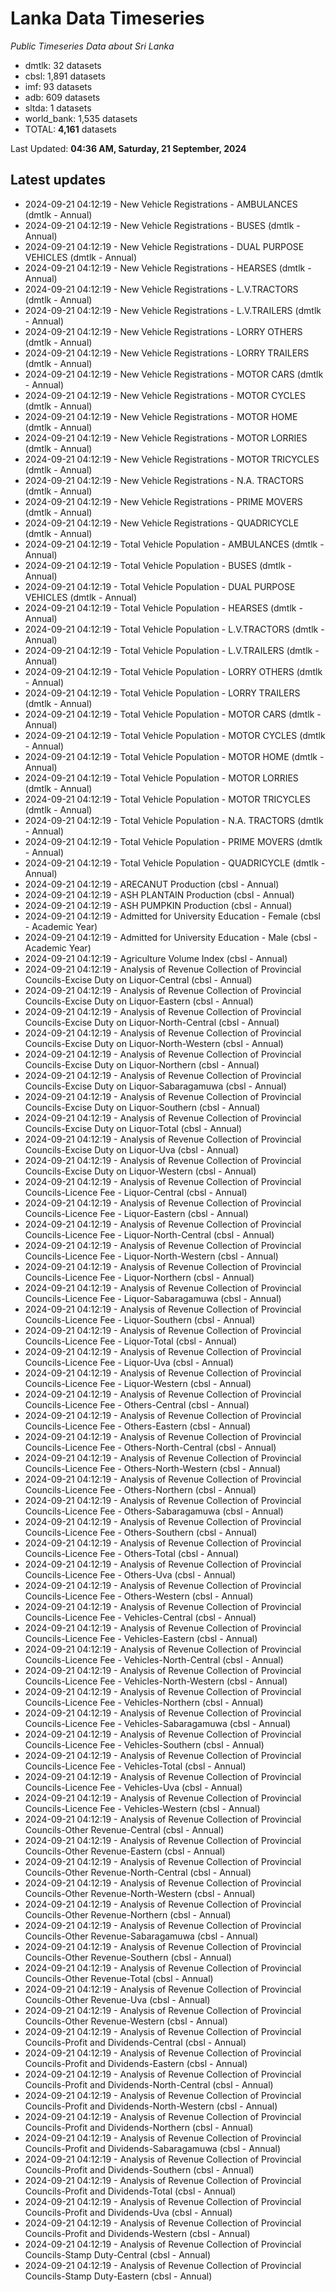 # Lanka Data Timeseries
*Public Timeseries Data about Sri Lanka*

* dmtlk: 32 datasets
* cbsl: 1,891 datasets
* imf: 93 datasets
* adb: 609 datasets
* sltda: 1 datasets
* world_bank: 1,535 datasets
* TOTAL: **4,161** datasets

Last Updated: **04:36 AM, Saturday, 21 September, 2024**

## Latest updates

* 2024-09-21 04:12:19 - New Vehicle Registrations - AMBULANCES (dmtlk - Annual)
* 2024-09-21 04:12:19 - New Vehicle Registrations - BUSES (dmtlk - Annual)
* 2024-09-21 04:12:19 - New Vehicle Registrations - DUAL PURPOSE VEHICLES (dmtlk - Annual)
* 2024-09-21 04:12:19 - New Vehicle Registrations - HEARSES (dmtlk - Annual)
* 2024-09-21 04:12:19 - New Vehicle Registrations - L.V.TRACTORS (dmtlk - Annual)
* 2024-09-21 04:12:19 - New Vehicle Registrations - L.V.TRAILERS (dmtlk - Annual)
* 2024-09-21 04:12:19 - New Vehicle Registrations - LORRY OTHERS (dmtlk - Annual)
* 2024-09-21 04:12:19 - New Vehicle Registrations - LORRY TRAILERS (dmtlk - Annual)
* 2024-09-21 04:12:19 - New Vehicle Registrations - MOTOR CARS (dmtlk - Annual)
* 2024-09-21 04:12:19 - New Vehicle Registrations - MOTOR CYCLES (dmtlk - Annual)
* 2024-09-21 04:12:19 - New Vehicle Registrations - MOTOR HOME (dmtlk - Annual)
* 2024-09-21 04:12:19 - New Vehicle Registrations - MOTOR LORRIES (dmtlk - Annual)
* 2024-09-21 04:12:19 - New Vehicle Registrations - MOTOR TRICYCLES (dmtlk - Annual)
* 2024-09-21 04:12:19 - New Vehicle Registrations - N.A. TRACTORS (dmtlk - Annual)
* 2024-09-21 04:12:19 - New Vehicle Registrations - PRIME MOVERS (dmtlk - Annual)
* 2024-09-21 04:12:19 - New Vehicle Registrations - QUADRICYCLE (dmtlk - Annual)
* 2024-09-21 04:12:19 - Total Vehicle Population - AMBULANCES (dmtlk - Annual)
* 2024-09-21 04:12:19 - Total Vehicle Population - BUSES (dmtlk - Annual)
* 2024-09-21 04:12:19 - Total Vehicle Population - DUAL PURPOSE VEHICLES (dmtlk - Annual)
* 2024-09-21 04:12:19 - Total Vehicle Population - HEARSES (dmtlk - Annual)
* 2024-09-21 04:12:19 - Total Vehicle Population - L.V.TRACTORS (dmtlk - Annual)
* 2024-09-21 04:12:19 - Total Vehicle Population - L.V.TRAILERS (dmtlk - Annual)
* 2024-09-21 04:12:19 - Total Vehicle Population - LORRY OTHERS (dmtlk - Annual)
* 2024-09-21 04:12:19 - Total Vehicle Population - LORRY TRAILERS (dmtlk - Annual)
* 2024-09-21 04:12:19 - Total Vehicle Population - MOTOR CARS (dmtlk - Annual)
* 2024-09-21 04:12:19 - Total Vehicle Population - MOTOR CYCLES (dmtlk - Annual)
* 2024-09-21 04:12:19 - Total Vehicle Population - MOTOR HOME (dmtlk - Annual)
* 2024-09-21 04:12:19 - Total Vehicle Population - MOTOR LORRIES (dmtlk - Annual)
* 2024-09-21 04:12:19 - Total Vehicle Population - MOTOR TRICYCLES (dmtlk - Annual)
* 2024-09-21 04:12:19 - Total Vehicle Population - N.A. TRACTORS (dmtlk - Annual)
* 2024-09-21 04:12:19 - Total Vehicle Population - PRIME MOVERS (dmtlk - Annual)
* 2024-09-21 04:12:19 - Total Vehicle Population - QUADRICYCLE (dmtlk - Annual)
* 2024-09-21 04:12:19 - ARECANUT Production (cbsl - Annual)
* 2024-09-21 04:12:19 - ASH PLANTAIN Production (cbsl - Annual)
* 2024-09-21 04:12:19 - ASH PUMPKIN Production (cbsl - Annual)
* 2024-09-21 04:12:19 - Admitted for University Education - Female (cbsl - Academic Year)
* 2024-09-21 04:12:19 - Admitted for University Education - Male (cbsl - Academic Year)
* 2024-09-21 04:12:19 - Agriculture Volume Index (cbsl - Annual)
* 2024-09-21 04:12:19 - Analysis of Revenue Collection of Provincial Councils-Excise Duty on Liquor-Central (cbsl - Annual)
* 2024-09-21 04:12:19 - Analysis of Revenue Collection of Provincial Councils-Excise Duty on Liquor-Eastern (cbsl - Annual)
* 2024-09-21 04:12:19 - Analysis of Revenue Collection of Provincial Councils-Excise Duty on Liquor-North-Central (cbsl - Annual)
* 2024-09-21 04:12:19 - Analysis of Revenue Collection of Provincial Councils-Excise Duty on Liquor-North-Western (cbsl - Annual)
* 2024-09-21 04:12:19 - Analysis of Revenue Collection of Provincial Councils-Excise Duty on Liquor-Northern (cbsl - Annual)
* 2024-09-21 04:12:19 - Analysis of Revenue Collection of Provincial Councils-Excise Duty on Liquor-Sabaragamuwa (cbsl - Annual)
* 2024-09-21 04:12:19 - Analysis of Revenue Collection of Provincial Councils-Excise Duty on Liquor-Southern (cbsl - Annual)
* 2024-09-21 04:12:19 - Analysis of Revenue Collection of Provincial Councils-Excise Duty on Liquor-Total (cbsl - Annual)
* 2024-09-21 04:12:19 - Analysis of Revenue Collection of Provincial Councils-Excise Duty on Liquor-Uva (cbsl - Annual)
* 2024-09-21 04:12:19 - Analysis of Revenue Collection of Provincial Councils-Excise Duty on Liquor-Western (cbsl - Annual)
* 2024-09-21 04:12:19 - Analysis of Revenue Collection of Provincial Councils-Licence Fee - Liquor-Central (cbsl - Annual)
* 2024-09-21 04:12:19 - Analysis of Revenue Collection of Provincial Councils-Licence Fee - Liquor-Eastern (cbsl - Annual)
* 2024-09-21 04:12:19 - Analysis of Revenue Collection of Provincial Councils-Licence Fee - Liquor-North-Central (cbsl - Annual)
* 2024-09-21 04:12:19 - Analysis of Revenue Collection of Provincial Councils-Licence Fee - Liquor-North-Western (cbsl - Annual)
* 2024-09-21 04:12:19 - Analysis of Revenue Collection of Provincial Councils-Licence Fee - Liquor-Northern (cbsl - Annual)
* 2024-09-21 04:12:19 - Analysis of Revenue Collection of Provincial Councils-Licence Fee - Liquor-Sabaragamuwa (cbsl - Annual)
* 2024-09-21 04:12:19 - Analysis of Revenue Collection of Provincial Councils-Licence Fee - Liquor-Southern (cbsl - Annual)
* 2024-09-21 04:12:19 - Analysis of Revenue Collection of Provincial Councils-Licence Fee - Liquor-Total (cbsl - Annual)
* 2024-09-21 04:12:19 - Analysis of Revenue Collection of Provincial Councils-Licence Fee - Liquor-Uva (cbsl - Annual)
* 2024-09-21 04:12:19 - Analysis of Revenue Collection of Provincial Councils-Licence Fee - Liquor-Western (cbsl - Annual)
* 2024-09-21 04:12:19 - Analysis of Revenue Collection of Provincial Councils-Licence Fee - Others-Central (cbsl - Annual)
* 2024-09-21 04:12:19 - Analysis of Revenue Collection of Provincial Councils-Licence Fee - Others-Eastern (cbsl - Annual)
* 2024-09-21 04:12:19 - Analysis of Revenue Collection of Provincial Councils-Licence Fee - Others-North-Central (cbsl - Annual)
* 2024-09-21 04:12:19 - Analysis of Revenue Collection of Provincial Councils-Licence Fee - Others-North-Western (cbsl - Annual)
* 2024-09-21 04:12:19 - Analysis of Revenue Collection of Provincial Councils-Licence Fee - Others-Northern (cbsl - Annual)
* 2024-09-21 04:12:19 - Analysis of Revenue Collection of Provincial Councils-Licence Fee - Others-Sabaragamuwa (cbsl - Annual)
* 2024-09-21 04:12:19 - Analysis of Revenue Collection of Provincial Councils-Licence Fee - Others-Southern (cbsl - Annual)
* 2024-09-21 04:12:19 - Analysis of Revenue Collection of Provincial Councils-Licence Fee - Others-Total (cbsl - Annual)
* 2024-09-21 04:12:19 - Analysis of Revenue Collection of Provincial Councils-Licence Fee - Others-Uva (cbsl - Annual)
* 2024-09-21 04:12:19 - Analysis of Revenue Collection of Provincial Councils-Licence Fee - Others-Western (cbsl - Annual)
* 2024-09-21 04:12:19 - Analysis of Revenue Collection of Provincial Councils-Licence Fee - Vehicles-Central (cbsl - Annual)
* 2024-09-21 04:12:19 - Analysis of Revenue Collection of Provincial Councils-Licence Fee - Vehicles-Eastern (cbsl - Annual)
* 2024-09-21 04:12:19 - Analysis of Revenue Collection of Provincial Councils-Licence Fee - Vehicles-North-Central (cbsl - Annual)
* 2024-09-21 04:12:19 - Analysis of Revenue Collection of Provincial Councils-Licence Fee - Vehicles-North-Western (cbsl - Annual)
* 2024-09-21 04:12:19 - Analysis of Revenue Collection of Provincial Councils-Licence Fee - Vehicles-Northern (cbsl - Annual)
* 2024-09-21 04:12:19 - Analysis of Revenue Collection of Provincial Councils-Licence Fee - Vehicles-Sabaragamuwa (cbsl - Annual)
* 2024-09-21 04:12:19 - Analysis of Revenue Collection of Provincial Councils-Licence Fee - Vehicles-Southern (cbsl - Annual)
* 2024-09-21 04:12:19 - Analysis of Revenue Collection of Provincial Councils-Licence Fee - Vehicles-Total (cbsl - Annual)
* 2024-09-21 04:12:19 - Analysis of Revenue Collection of Provincial Councils-Licence Fee - Vehicles-Uva (cbsl - Annual)
* 2024-09-21 04:12:19 - Analysis of Revenue Collection of Provincial Councils-Licence Fee - Vehicles-Western (cbsl - Annual)
* 2024-09-21 04:12:19 - Analysis of Revenue Collection of Provincial Councils-Other Revenue-Central (cbsl - Annual)
* 2024-09-21 04:12:19 - Analysis of Revenue Collection of Provincial Councils-Other Revenue-Eastern (cbsl - Annual)
* 2024-09-21 04:12:19 - Analysis of Revenue Collection of Provincial Councils-Other Revenue-North-Central (cbsl - Annual)
* 2024-09-21 04:12:19 - Analysis of Revenue Collection of Provincial Councils-Other Revenue-North-Western (cbsl - Annual)
* 2024-09-21 04:12:19 - Analysis of Revenue Collection of Provincial Councils-Other Revenue-Northern (cbsl - Annual)
* 2024-09-21 04:12:19 - Analysis of Revenue Collection of Provincial Councils-Other Revenue-Sabaragamuwa (cbsl - Annual)
* 2024-09-21 04:12:19 - Analysis of Revenue Collection of Provincial Councils-Other Revenue-Southern (cbsl - Annual)
* 2024-09-21 04:12:19 - Analysis of Revenue Collection of Provincial Councils-Other Revenue-Total (cbsl - Annual)
* 2024-09-21 04:12:19 - Analysis of Revenue Collection of Provincial Councils-Other Revenue-Uva (cbsl - Annual)
* 2024-09-21 04:12:19 - Analysis of Revenue Collection of Provincial Councils-Other Revenue-Western (cbsl - Annual)
* 2024-09-21 04:12:19 - Analysis of Revenue Collection of Provincial Councils-Profit and Dividends-Central (cbsl - Annual)
* 2024-09-21 04:12:19 - Analysis of Revenue Collection of Provincial Councils-Profit and Dividends-Eastern (cbsl - Annual)
* 2024-09-21 04:12:19 - Analysis of Revenue Collection of Provincial Councils-Profit and Dividends-North-Central (cbsl - Annual)
* 2024-09-21 04:12:19 - Analysis of Revenue Collection of Provincial Councils-Profit and Dividends-North-Western (cbsl - Annual)
* 2024-09-21 04:12:19 - Analysis of Revenue Collection of Provincial Councils-Profit and Dividends-Northern (cbsl - Annual)
* 2024-09-21 04:12:19 - Analysis of Revenue Collection of Provincial Councils-Profit and Dividends-Sabaragamuwa (cbsl - Annual)
* 2024-09-21 04:12:19 - Analysis of Revenue Collection of Provincial Councils-Profit and Dividends-Southern (cbsl - Annual)
* 2024-09-21 04:12:19 - Analysis of Revenue Collection of Provincial Councils-Profit and Dividends-Total (cbsl - Annual)
* 2024-09-21 04:12:19 - Analysis of Revenue Collection of Provincial Councils-Profit and Dividends-Uva (cbsl - Annual)
* 2024-09-21 04:12:19 - Analysis of Revenue Collection of Provincial Councils-Profit and Dividends-Western (cbsl - Annual)
* 2024-09-21 04:12:19 - Analysis of Revenue Collection of Provincial Councils-Stamp Duty-Central (cbsl - Annual)
* 2024-09-21 04:12:19 - Analysis of Revenue Collection of Provincial Councils-Stamp Duty-Eastern (cbsl - Annual)